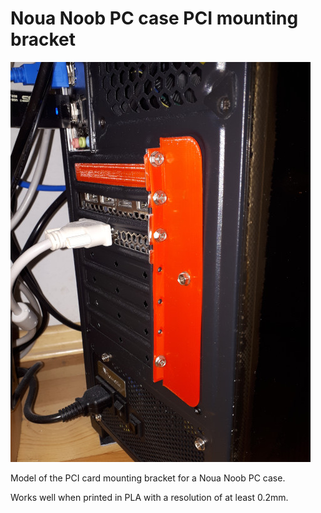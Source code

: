 Noua Noob PC case PCI mounting bracket
======================================

![pci_mounting_bracket_small.jpg](pci_mounting_bracket/pci_mounting_bracket_small.jpg)

Model of the PCI card mounting bracket for a Noua Noob PC case.

Works well when printed in PLA with a resolution of at least 0.2mm.

